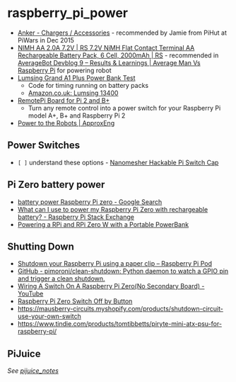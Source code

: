 # raspberry_pi_power

* [Anker - Chargers / Accessories](http://www.amazon.co.uk/Chargers-Anker-Accessories/s?ie=UTF8&page=1&rh=n%3A340327031%2Cp_4%3AAnker) - recommended by Jamie from PiHut at PiWars in Dec 2015
* [NIMH AA 2.0A 7.2V | RS 7.2V NiMH Flat Contact Terminal AA Rechargeable Battery Pack, 6 Cell, 2000mAh | RS](http://uk.rs-online.com/web/p/aa-rechargeable-battery-packs/7770406/) - recommended in [AverageBot Devblog 9 – Results & Learnings | Average Man Vs Raspberry Pi](http://www.averagemanvsraspberrypi.com/2015/12/averagebot-devblog-9.html) for powering robot
* [Lumsing Grand A1 Plus Power Bank Test](http://www.raspberrypi-spy.co.uk/2015/12/lumsing-grand-a1-plus-power-bank-test/)
	* Code for timing running on battery packs
	* [Amazon.co.uk: Lumsing 13400](http://www.amazon.co.uk/s/?field-keywords=Lumsing%2013400&tag=raspberrypispy-21)
* [RemotePi Board for Pi 2 and B+](http://www.msldigital.com/collections/all-products/products/remotepi-board-plus-2015)
	* Turn any remote control into a power switch for your Raspberry Pi model A+, B+ and Raspberry Pi 2
* [Power to the Robots | ApproxEng](https://approximateengineering.org/?p=216)

## Power Switches

* `[ ]` understand these options - [Nanomesher Hackable Pi Switch Cap](https://nanomesher.com/store/Hackable-Pi-Switch-HAT-p104637436)

## Pi Zero battery power

* [battery power Raspberry Pi zero - Google Search](https://www.google.com/search?q=battery%20power%20Raspberry%20Pi%20zero&gws_rd=ssl)
* [What can I use to power my Raspberry Pi Zero with rechargeable battery? - Raspberry Pi Stack Exchange](https://raspberrypi.stackexchange.com/questions/40181/what-can-i-use-to-power-my-raspberry-pi-zero-with-rechargeable-battery)
* [Powering a RPi and RPi Zero W with a Portable PowerBank](https://www.youtube.com/watch?v=XlzsQ6gLI6c)


## Shutting Down

* [Shutdown your Raspberry Pi using a paper clip – Raspberry Pi Pod](http://www.recantha.co.uk/blog/?p=13999)
* [GitHub - pimoroni/clean-shutdown: Python daemon to watch a GPIO pin and trigger a clean shutdown.](https://github.com/pimoroni/clean-shutdown)
* [Wiring A Switch On A Raspberry Pi Zero(No Secondary Board) - YouTube](https://m.youtube.com/watch?v=62nNygCWGOA)
* [Raspberry Pi Zero Switch Off by Button](http://www.instructables.com/id/Raspberry-Pi-Zero-Switch-Off-by-Button/)
* https://mausberry-circuits.myshopify.com/products/shutdown-circuit-use-your-own-switch
* https://www.tindie.com/products/tomtibbetts/piryte-mini-atx-psu-for-raspberry-pi/

## PiJuice

*See [pijuice_notes](editorial://open/Computing/Raspberry%20Pi/hardware/pijuice/pijuice_notes.md?root=dropbox)*
